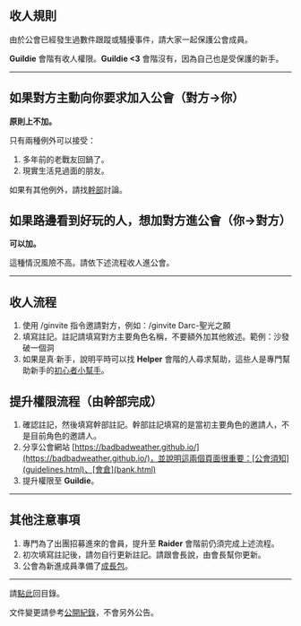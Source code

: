 ## 收人規則

由於公會已經發生過數件跟蹤或騷擾事件，請大家一起保護公會成員。

**Guildie** 會階有收人權限。**Guildie <3** 會階沒有，因為自己也是受保護的新手。

---

## 如果對方主動向你要求加入公會（對方→你）

**原則上不加。**

只有兩種例外可以接受：
1.  多年前的老戰友回鍋了。
1.  現實生活見過面的朋友。

如果有其他例外，請找[幹部](ranks.html)討論。

## 如果路邊看到好玩的人，想加對方進公會（你→對方）

**可以加。**

這種情況風險不高。請依下述流程收人進公會。

---

## 收人流程

1.  使用 /ginvite 指令邀請對方，例如：/ginvite Darc-聖光之願
1.  填寫註記。註記請填寫對方主要角色名稱，不要額外加其他敘述。範例：沙發破一個洞
1.  如果是真‧新手，說明平時可以找 **Helper** 會階的人尋求幫助，這些人是專門幫助新手的[初心者小幫手](ranks.html)。

## 提升權限流程（由幹部完成）

1.  確認註記，然後填寫幹部註記。幹部註記填寫的是當初主要角色的邀請人，不是目前角色的邀請人。
1.  分享公會網站 [https://badbadweather.github.io/](https://badbadweather.github.io/)，並說明這兩個頁面很重要：[公會須知](guidelines.html)、[會倉](bank.html)
1.  提升權限至 **Guildie**。

---

## 其他注意事項

1.  專門為了出團招募進來的會員，提升至 **Raider** 會階前仍須完成上述流程。
1.  初次填寫註記後，請勿自行更新註記。請跟會長說，由會長幫你更新。
1.  公會為新進成員準備了[成長包](starter.html)。

--- 

請[點此](index.html)回目錄。

文件變更請參考[公開紀錄](https://github.com/badbadweather/badbadweather.github.io/commits/master/recruitment.md)，不會另外公告。
